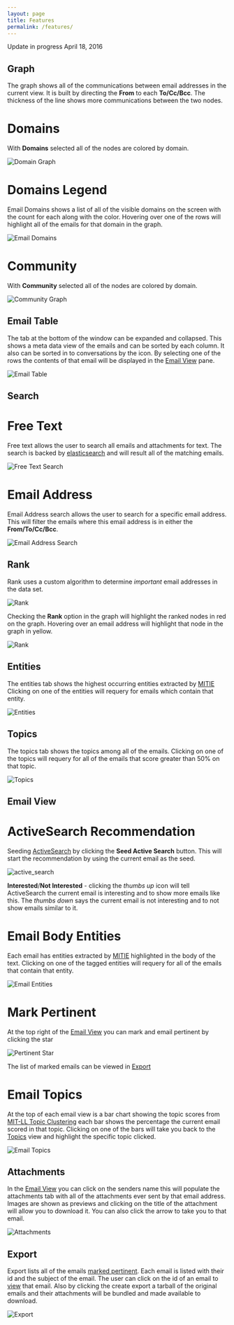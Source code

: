 ```yaml
---
layout: page
title: Features
permalink: /features/
---
```

Update in progress April 18, 2016

## Graph

The graph shows all of the communications between email addresses in
the current view.  It is built by directing the **From** to each
**To/Cc/Bcc**.  The thickness of the line shows more communications
between the two nodes.

# Domains  
With **Domains** selected all of the nodes are colored by domain.  

![Domain Graph](../img/graph_domain.png)

# Domains Legend
Email Domains shows a list of all of the visible domains on the screen
with the count for each along with the color. Hovering over one of the
rows will highlight all of the emails for that domain in the graph.

![Email Domains](../img/email_domains_highlighted.png)


# Community

With **Community** selected all of the nodes are colored by domain.  

![Community Graph](../img/graph_community.png)

## Email Table

The tab at the bottom of the window can be expanded and collapsed.
This shows a meta data view of the emails and can be sorted by each
column. It also can be sorted in to conversations by the icon. By
selecting one of the rows the contents of that email will be displayed
in the [Email View](#email-view) pane.

![Email Table](../img/email_table_01.png)

## Search

# Free Text

Free text allows the user to search all emails and attachments for
text.  The search is backed by
[elasticsearch](http://www.elasticsearch.org) and will result all
of the matching emails.

![Free Text Search](../img/search_free_text.png)

# Email Address
Email Address search allows the user to search for a specific email
address. This will filter the emails where this email address is in
either the **From/To/Cc/Bcc**.  

![Email Address Search](../img/search_email_addr.png)

## Rank

Rank uses a custom algorithm to determine _important_ email addresses
in the data set.

![Rank](../img/rank.png)

Checking the **Rank** option in the graph will highlight the ranked
nodes in red on the graph.  Hovering over an email address will
highlight that node in the graph in yellow.

![Rank](../img/rank_graph.png)

## Entities

The entities tab shows the highest occurring entities extracted by
[MITIE](https://github.com/mitll/MITIE) Clicking on one of the
entities will requery for emails which contain that entity.

![Entities](../img/entities.png)

## Topics

The topics tab shows the topics among all of the emails. Clicking on
one of the topics will requery for all of the emails that score
greater than 50% on that topic.


![Topics](../img/topics_tab.png)

## Email View

# ActiveSearch Recommendation

Seeding [ActiveSearch](https://github.com/AutonlabCMU/ActiveSearch) by
clicking the **Seed Active Search** button. This will start the
recommendation by using the current email as the seed.

![active_search](../img/activesearch.png)

**Interested**/**Not Interested** - clicking the _thumbs up_ icon will
  tell ActiveSearch the current email is interesting and to show more
  emails like this.  The _thumbs down_ says the current email is not
  interesting and to not show emails similar to it.

# Email Body Entities

Each email has entities extracted by
[MITIE](https://github.com/mitll/MITIE) highlighted in the body of the
text.  Clicking on one of the tagged entities will requery for all of
the emails that contain that entity.

![Email Entities](../img/email_entities.png)

# Mark Pertinent

At the top right of the [Email View](#email-view) you can mark and
email pertinent by clicking the star

![Pertinent Star](../img/email_star.png)

The list of marked emails can be viewed in [Export](#export)

# Email Topics

At the top of each email view is a bar chart showing the topic scores
from
[MIT-LL Topic Clustering](https://github.com/mitll/topic-clustering)
each bar shows the percentage the current email scored in that topic.
Clicking on one of the bars will take you back to the
[Topics](#topics) view and highlight the specific topic clicked.

![Email Topics](../img/email_topics.png)

## Attachments

In the [Email View](#email-view) you can click on the senders name
this will populate the attachments tab with all of the attachments
ever sent by that email address. Images are shown as previews and
clicking on the title of the attachment will allow you to download it.
You can also click the arrow to take you to that email.

![Attachments](../img/attachments.png)

## Export

Export lists all of the emails [marked pertinent](#mark-pertinent).
Each email is listed with their id and the subject of the email.  The
user can click on the id of an email to [view](#email-view) that
email.  Also by clicking the create export a tarball of the original
emails and their attachments will be bundled and made available to download.  

![Export](../img/export.png)
